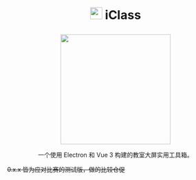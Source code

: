 # <p align="center"><image src="resources/icon.png" height="28" width="28"/> iClass

<p align="center"><image src="resources/readme.png" height="256" width="256"/>

<p align="center">一个使用 Electron 和 Vue 3 构建的教室大屏实用工具箱。</p>

~~0.x.x 皆为应对比赛的测试版，做的比较仓促~~